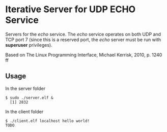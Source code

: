 # Iterative Server for UDP ECHO Service

Servers for the _echo_ service. The _echo_ service operates on both
UDP and TCP port 7 (since this is a reserved port, the _echo_ server
must be run with **superuser** privileges).

Based on The Linux Programming Interface, Michael Kerrisk, 2010,
p. 1240 ff  


## Usage

In the server folder  

```
$ sudo ./server.elf &
  [1] 2832
```


In the client folder  

```
$ ./client.elf localhost hello world!
TODO
```

